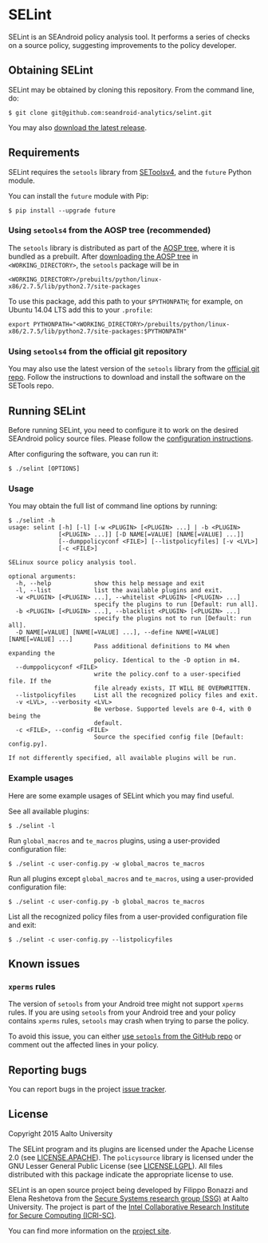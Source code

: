 # SELint
SELint is an SEAndroid policy analysis tool. It performs a series of checks on a source policy, suggesting improvements to the policy developer.

## Obtaining SELint
SELint may be obtained by cloning this repository. From the command line, do:

```
$ git clone git@github.com:seandroid-analytics/selint.git
```

You may also [download the latest release](https://github.com/seandroid-analytics/selint/releases).

## Requirements
SELint requires the `setools` library from [SEToolsv4](https://github.com/TresysTechnology/setools), and the `future` Python module.

You can install the `future` module with Pip:
```
$ pip install --upgrade future
```

### Using `setools4` from the AOSP tree (recommended)
The `setools` library is distributed as part of the [AOSP tree](https://source.android.com/source/index.html), where it is bundled as a prebuilt.
After [downloading the AOSP tree](https://source.android.com/source/downloading.html) in `<WORKING_DIRECTORY>`, the `setools` package will be in
```
<WORKING_DIRECTORY>/prebuilts/python/linux-x86/2.7.5/lib/python2.7/site-packages
```
To use this package, add this path to your `$PYTHONPATH`; for example, on Ubuntu 14.04 LTS add this to your `.profile`:
```
export PYTHONPATH="<WORKING_DIRECTORY>/prebuilts/python/linux-x86/2.7.5/lib/python2.7/site-packages:$PYTHONPATH"
```

### Using `setools4` from the official git repository
You may also use the latest version of the `setools` library from the [official git repo](https://github.com/TresysTechnology/setools).
Follow the instructions to download and install the software on the SETools repo.

## Running SELint
Before running SELint, you need to configure it to work on the desired SEAndroid policy source files.
Please follow the [configuration instructions](instructions.md).

After configuring the software, you can run it:
```
$ ./selint [OPTIONS]
```

### Usage
You may obtain the full list of command line options by running:
```
$ ./selint -h
usage: selint [-h] [-l] [-w <PLUGIN> [<PLUGIN> ...] | -b <PLUGIN>
              [<PLUGIN> ...]] [-D NAME[=VALUE] [NAME[=VALUE] ...]]
              [--dumppolicyconf <FILE>] [--listpolicyfiles] [-v <LVL>]
              [-c <FILE>]

SELinux source policy analysis tool.

optional arguments:
  -h, --help            show this help message and exit
  -l, --list            list the available plugins and exit.
  -w <PLUGIN> [<PLUGIN> ...], --whitelist <PLUGIN> [<PLUGIN> ...]
                        specify the plugins to run [Default: run all].
  -b <PLUGIN> [<PLUGIN> ...], --blacklist <PLUGIN> [<PLUGIN> ...]
                        specify the plugins not to run [Default: run all].
  -D NAME[=VALUE] [NAME[=VALUE] ...], --define NAME[=VALUE] [NAME[=VALUE] ...]
                        Pass additional definitions to M4 when expanding the
                        policy. Identical to the -D option in m4.
  --dumppolicyconf <FILE>
                        write the policy.conf to a user-specified file. If the
                        file already exists, IT WILL BE OVERWRITTEN.
  --listpolicyfiles     List all the recognized policy files and exit.
  -v <LVL>, --verbosity <LVL>
                        Be verbose. Supported levels are 0-4, with 0 being the
                        default.
  -c <FILE>, --config <FILE>
                        Source the specified config file [Default: config.py].

If not differently specified, all available plugins will be run.
```

### Example usages
Here are some example usages of SELint which you may find useful.

See all available plugins:
```
$ ./selint -l
```

Run `global_macros` and `te_macros` plugins, using a user-provided configuration file:
```
$ ./selint -c user-config.py -w global_macros te_macros
```

Run all plugins except `global_macros` and `te_macros`, using a user-provided configuration file:
```
$ ./selint -c user-config.py -b global_macros te_macros
```

List all the recognized policy files from a user-provided configuration file and exit:
```
$ ./selint -c user-config.py --listpolicyfiles
```

## Known issues

### `xperms` rules
The version of `setools` from your Android tree might not support `xperms` rules.
If you are using `setools` from your Android tree and your policy contains `xperms` rules, `setools` may crash when trying to parse the policy.

To avoid this issue, you can either [use `setools` from the GitHub repo](#using-setools4-from-the-official-git-repository) or comment out the affected lines in your policy.

## Reporting bugs
You can report bugs in the project [issue tracker](https://github.com/seandroid-analytics/selint/issues).

## License
Copyright 2015 Aalto University

The SELint program and its plugins are licensed under the Apache License 2.0 (see [LICENSE.APACHE](LICENSE.APACHE)).
The `policysource` library is licensed under the GNU Lesser General Public License (see [LICENSE.LGPL](LICENSE.LGPL)).
All files distributed with this package indicate the appropriate license to use.

SELint is an open source project being developed by Filippo Bonazzi and Elena Reshetova from the [Secure Systems research group (SSG)](http://cse.aalto.fi/en/research/secure-systems/) at Aalto University.
The project is part of the [Intel Collaborative Research Institute for Secure Computing (ICRI-SC)](http://www.icri-sc.org).

You can find more information on the [project site](https://ssg.aalto.fi/projects/selint/).
